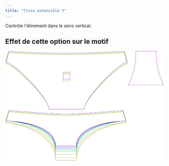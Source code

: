```yaml
---
title: "Tissu extensible Y"
---
```


Contrôle l'étirement dans le sens vertical.

## Effet de cette option sur le motif

![Cette image montre l'effet de cette option en superposant plusieurs variantes qui ont une valeur différente pour cette option](unice_fabricstretchy_sample.svg "Effet de cette option sur le motif")
